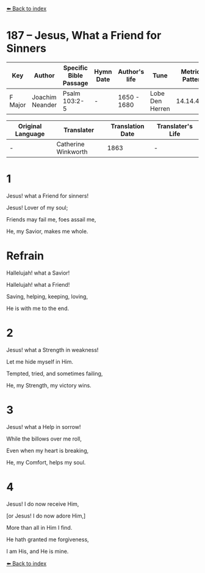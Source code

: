 [⬅️ Back to index](../README.md)

# 187 – Jesus, What a Friend for Sinners

Key | Author   | Specific Bible Passage     |Hymn Date |Author's life |Tune |Metrical Pattern   |Composer/Source                                                                                        
-- | --------- | ---------------------------|----------|--------------|-----|-------------------|-------------   
F Major  | Joachim Neander      | Psalm 103:2-5 | -  | 1650 - 1680 | Lobe Den Herren | 14.14.4.7.8 | Chorale Book for England, 1863 

Original Language | Translater | Translation Date   | Translater's Life     
----------------- | --------- | --------------------|-------------   
\-  | Catherine Winkworth      | 1863 | -  | 1827 - 1878 



# 1

Jesus! what a Friend for sinners!

Jesus! Lover of my soul;

Friends may fail me, foes assail me,

He, my Savior, makes me whole.



# Refrain

Hallelujah! what a Savior!

Hallelujah! what a Friend!

Saving, helping, keeping, loving,

He is with me to the end.



# 2

Jesus! what a Strength in weakness!

Let me hide myself in Him.

Tempted, tried, and sometimes failing,

He, my Strength, my victory wins.



# 3

Jesus! what a Help in sorrow!

While the billows over me roll,

Even when my heart is breaking,

He, my Comfort, helps my soul.



# 4

Jesus! I do now receive Him,

[or Jesus! I do now adore Him,]

More than all in Him I find.

He hath granted me forgiveness,

I am His, and He is mine.

[⬅️ Back to index](../README.md)

